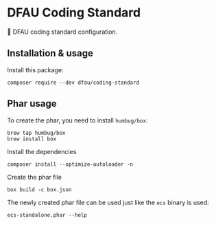 # DFAU Coding Standard

:1st_place_medal: DFAU coding standard configuration.

## Installation & usage

Install this package:

    composer require --dev dfau/coding-standard

## Phar usage

To create the phar, you need to install `humbug/box`:

    brew tap humbug/box
    brew install box

Install the dependencies

    composer install --optimize-autoloader -n

Create the phar file

    box build -c box.json

The newly created phar file can be used just like the `ecs` binary is used:

    ecs-standalone.phar --help
